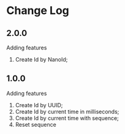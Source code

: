 # Change Log

## 2.0.0

Adding features

1. Create Id by NanoId;

## 1.0.0

Adding features

1. Create Id by UUID;
2. Create Id by current time in milliseconds;
3. Create Id by current time with sequence;
4. Reset sequence
